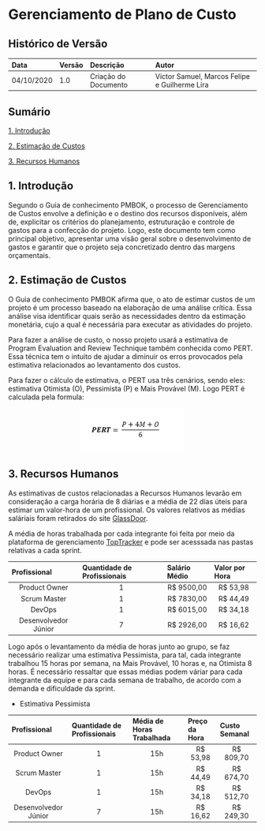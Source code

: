 # Gerenciamento de Plano de Custo

## Histórico de Versão
| Data | Versão | Descrição | Autor |
| :--- | :--- | :--- | :--- |
| 04/10/2020 | 1.0 | Criação do Documento  | Victor Samuel, Marcos Felipe e Guilherme Lira |

## Sumário
[1. Introdução](#1-introdução)

[2. Estimação de Custos](#2-estimação-de-custos)

[3. Recursos Humanos](#3-recursos-humanos)

## **1. Introdução**
Segundo o Guia de conhecimento PMBOK, o processo de Gerenciamento de Custos envolve a definição e o destino dos recursos disponíveis, além de, explicitar os critérios do planejamento, estruturação e controle de gastos para a confecção do projeto. Logo, este documento tem como principal objetivo, apresentar uma visão geral sobre o desenvolvimento de gastos e garantir que o projeto seja concretizado dentro das margens orçamentais. 

## **2. Estimação de Custos**
O Guia de conhecimento PMBOK afirma que, o ato de estimar custos de um projeto é um processo baseado na elaboração de uma análise crítica. Essa análise visa identificar quais serão as necessidades dentro da estimação monetária, cujo a qual é necessária para executar as atividades do projeto.

Para fazer a análise de custo, o nosso projeto usará a estimativa de Program Evaluation and Review Technique também conhecida como PERT. Essa técnica tem o intuito de ajudar a diminuir os erros provocados pela estimativa relacionados ao levantamento dos custos.

Para fazer o cálculo de estimativa, o PERT usa três cenários, sendo eles: estimativa Otimista (O), Pessimista (P) e Mais Provável (M). Logo PERT é calculada pela formula:

<center><img src="img/pert.jpeg"></center>

## **3. Recursos Humanos**
As estimativas de custos relacionadas a Recursos Humanos levarão em consideração a carga horária de 8 diárias e a média de 22 dias úteis para estimar um valor-hora de um profissional. Os valores relativos as médias saláriais foram retirados do site [GlassDoor](https://www.glassdoor.com.br/index.htm).

A média de horas trabalhada por cada integrante foi feita por meio da plataforma de gerenciamento [TopTracker](https://www.toptal.com/tracker) e pode ser acesssada nas pastas relativas a cada sprint. 

| Profissional | Quantidade de Profissionais | Salário Médio | Valor por Hora |
| :---------- | :--------- | :------------ | :--------------- |
| <center>Product Owner</center> | <center>1</center> | <center>R$ 9500,00</center>| <center>R$ 53,98</center>
| <center>Scrum Master</center>	| <center>1</center> | <center>R$ 7830,00</center> | <center>R$ 44,49</center>
| <center>DevOps</center> | <center>1</center> | <center>R$ 6015,00</center> | <center>R$ 34,18</center>
| <center>Desenvolvedor Júnior</center> | <center>7</center> | <center>R$ 2926,00</center> | <center>R$ 16,62</center>

Logo após o levantamento da média de horas junto ao grupo, se faz necessário realizar uma estimativa Pessimista, para tal, cada integrante trabalhou 15 horas por semana, na Mais Provável, 10 horas e, na Otimista 8 horas. É necessário ressaltar que essas médias podem váriar para cada integrante da equipe e para cada semana de trabalho, de acordo com a demanda e dificuldade da sprint. 

* Estimativa Pessimista 

| Profissional | Quantidade de Profissionais | Média de Horas Trabalhada | Preço da Hora | Custo Semanal |
| :---------- | :--------- | :------------ | :--------------- | :--------------- |
| <center>Product Owner</center> | <center>1</center> | <center>15h</center> | <center>R$ 53,98</center> | <center>R$ 809,70</center> |
| <center>Scrum Master</center>	| <center>1</center> | <center>15h</center> | <center>R$ 44,49</center> | <center>R$ 674,70</center> |
| <center>DevOps</center> | <center>1</center> | <center>15h</center> | <center>R$ 34,18</center> | <center>R$ 512,70</center> |
| <center>Desenvolvedor Júnior</center> | <center>7</center> | <center>15h</center> | <center>R$ 16,62</center> | <center>R$ 249,30</center> |










